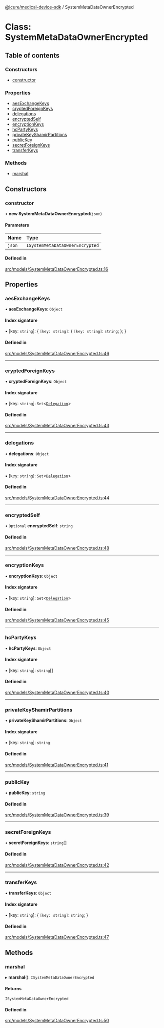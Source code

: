 [@icure/medical-device-sdk](../modules.md) / SystemMetaDataOwnerEncrypted

# Class: SystemMetaDataOwnerEncrypted

## Table of contents

### Constructors

- [constructor](SystemMetaDataOwnerEncrypted.md#constructor)

### Properties

- [aesExchangeKeys](SystemMetaDataOwnerEncrypted.md#aesexchangekeys)
- [cryptedForeignKeys](SystemMetaDataOwnerEncrypted.md#cryptedforeignkeys)
- [delegations](SystemMetaDataOwnerEncrypted.md#delegations)
- [encryptedSelf](SystemMetaDataOwnerEncrypted.md#encryptedself)
- [encryptionKeys](SystemMetaDataOwnerEncrypted.md#encryptionkeys)
- [hcPartyKeys](SystemMetaDataOwnerEncrypted.md#hcpartykeys)
- [privateKeyShamirPartitions](SystemMetaDataOwnerEncrypted.md#privatekeyshamirpartitions)
- [publicKey](SystemMetaDataOwnerEncrypted.md#publickey)
- [secretForeignKeys](SystemMetaDataOwnerEncrypted.md#secretforeignkeys)
- [transferKeys](SystemMetaDataOwnerEncrypted.md#transferkeys)

### Methods

- [marshal](SystemMetaDataOwnerEncrypted.md#marshal)

## Constructors

### constructor

• **new SystemMetaDataOwnerEncrypted**(`json`)

#### Parameters

| Name | Type |
| :------ | :------ |
| `json` | `ISystemMetaDataOwnerEncrypted` |

#### Defined in

[src/models/SystemMetaDataOwnerEncrypted.ts:16](https://github.com/icure/icure-medical-device-js-sdk/blob/4df0728/src/models/SystemMetaDataOwnerEncrypted.ts#L16)

## Properties

### aesExchangeKeys

• **aesExchangeKeys**: `Object`

#### Index signature

▪ [key: `string`]: { `[key: string]`: { `[key: string]`: `string`;  };  }

#### Defined in

[src/models/SystemMetaDataOwnerEncrypted.ts:46](https://github.com/icure/icure-medical-device-js-sdk/blob/4df0728/src/models/SystemMetaDataOwnerEncrypted.ts#L46)

___

### cryptedForeignKeys

• **cryptedForeignKeys**: `Object`

#### Index signature

▪ [key: `string`]: `Set`<[`Delegation`](Delegation.md)\>

#### Defined in

[src/models/SystemMetaDataOwnerEncrypted.ts:43](https://github.com/icure/icure-medical-device-js-sdk/blob/4df0728/src/models/SystemMetaDataOwnerEncrypted.ts#L43)

___

### delegations

• **delegations**: `Object`

#### Index signature

▪ [key: `string`]: `Set`<[`Delegation`](Delegation.md)\>

#### Defined in

[src/models/SystemMetaDataOwnerEncrypted.ts:44](https://github.com/icure/icure-medical-device-js-sdk/blob/4df0728/src/models/SystemMetaDataOwnerEncrypted.ts#L44)

___

### encryptedSelf

• `Optional` **encryptedSelf**: `string`

#### Defined in

[src/models/SystemMetaDataOwnerEncrypted.ts:48](https://github.com/icure/icure-medical-device-js-sdk/blob/4df0728/src/models/SystemMetaDataOwnerEncrypted.ts#L48)

___

### encryptionKeys

• **encryptionKeys**: `Object`

#### Index signature

▪ [key: `string`]: `Set`<[`Delegation`](Delegation.md)\>

#### Defined in

[src/models/SystemMetaDataOwnerEncrypted.ts:45](https://github.com/icure/icure-medical-device-js-sdk/blob/4df0728/src/models/SystemMetaDataOwnerEncrypted.ts#L45)

___

### hcPartyKeys

• **hcPartyKeys**: `Object`

#### Index signature

▪ [key: `string`]: `string`[]

#### Defined in

[src/models/SystemMetaDataOwnerEncrypted.ts:40](https://github.com/icure/icure-medical-device-js-sdk/blob/4df0728/src/models/SystemMetaDataOwnerEncrypted.ts#L40)

___

### privateKeyShamirPartitions

• **privateKeyShamirPartitions**: `Object`

#### Index signature

▪ [key: `string`]: `string`

#### Defined in

[src/models/SystemMetaDataOwnerEncrypted.ts:41](https://github.com/icure/icure-medical-device-js-sdk/blob/4df0728/src/models/SystemMetaDataOwnerEncrypted.ts#L41)

___

### publicKey

• **publicKey**: `string`

#### Defined in

[src/models/SystemMetaDataOwnerEncrypted.ts:39](https://github.com/icure/icure-medical-device-js-sdk/blob/4df0728/src/models/SystemMetaDataOwnerEncrypted.ts#L39)

___

### secretForeignKeys

• **secretForeignKeys**: `string`[]

#### Defined in

[src/models/SystemMetaDataOwnerEncrypted.ts:42](https://github.com/icure/icure-medical-device-js-sdk/blob/4df0728/src/models/SystemMetaDataOwnerEncrypted.ts#L42)

___

### transferKeys

• **transferKeys**: `Object`

#### Index signature

▪ [key: `string`]: { `[key: string]`: `string`;  }

#### Defined in

[src/models/SystemMetaDataOwnerEncrypted.ts:47](https://github.com/icure/icure-medical-device-js-sdk/blob/4df0728/src/models/SystemMetaDataOwnerEncrypted.ts#L47)

## Methods

### marshal

▸ **marshal**(): `ISystemMetaDataOwnerEncrypted`

#### Returns

`ISystemMetaDataOwnerEncrypted`

#### Defined in

[src/models/SystemMetaDataOwnerEncrypted.ts:50](https://github.com/icure/icure-medical-device-js-sdk/blob/4df0728/src/models/SystemMetaDataOwnerEncrypted.ts#L50)
